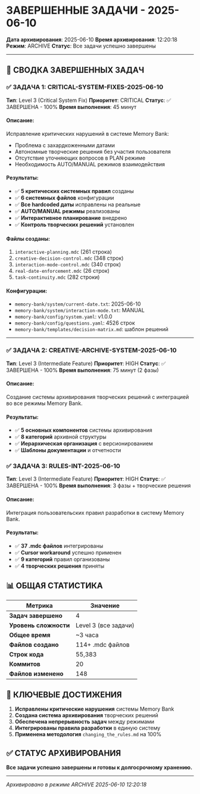 # ЗАВЕРШЕННЫЕ ЗАДАЧИ - 2025-06-10

**Дата архивирования**: 2025-06-10
**Время архивирования**: 12:20:18
**Режим**: ARCHIVE
**Статус**: Все задачи успешно завершены

---

## 🎯 СВОДКА ЗАВЕРШЕННЫХ ЗАДАЧ

### ✅ ЗАДАЧА 1: CRITICAL-SYSTEM-FIXES-2025-06-10
**Тип**: Level 3 (Critical System Fix)
**Приоритет**: CRITICAL
**Статус**: ✅ ЗАВЕРШЕНА - 100%
**Время выполнения**: 45 минут

#### Описание:
Исправление критических нарушений в системе Memory Bank:
- Проблема с захардкоженными датами
- Автономные творческие решения без участия пользователя
- Отсутствие уточняющих вопросов в PLAN режиме
- Необходимость AUTO/MANUAL режимов взаимодействия

#### Результаты:
- ✅ **5 критических системных правил** созданы
- ✅ **6 системных файлов** конфигурации
- ✅ **Все hardcoded даты** исправлены на реальные
- ✅ **AUTO/MANUAL режимы** реализованы
- ✅ **Интерактивное планирование** внедрено
- ✅ **Контроль творческих решений** установлен

#### Файлы созданы:
1. `interactive-planning.mdc` (261 строка)
2. `creative-decision-control.mdc` (348 строк)
3. `interaction-mode-control.mdc` (340 строк)
4. `real-date-enforcement.mdc` (26 строк)
5. `task-continuity.mdc` (282 строки)

#### Конфигурации:
- `memory-bank/system/current-date.txt`: 2025-06-10
- `memory-bank/system/interaction-mode.txt`: MANUAL
- `memory-bank/config/system.yaml`: v1.0.0
- `memory-bank/config/questions.yaml`: 4526 строк
- `memory-bank/templates/decision-matrix.md`: шаблон решений

---

### ✅ ЗАДАЧА 2: CREATIVE-ARCHIVE-SYSTEM-2025-06-10
**Тип**: Level 3 (Intermediate Feature)
**Приоритет**: HIGH
**Статус**: ✅ ЗАВЕРШЕНА - 100%
**Время выполнения**: 75 минут (2 фазы)

#### Описание:
Создание системы архивирования творческих решений с интеграцией во все режимы Memory Bank.

#### Результаты:
- ✅ **5 основных компонентов** системы архивирования
- ✅ **8 категорий** архивной структуры
- ✅ **Иерархическая организация** с версионированием
- ✅ **Шаблоны документации** и отчетности

### ✅ ЗАДАЧА 3: RULES-INT-2025-06-10
**Тип**: Level 3 (Intermediate Feature)
**Приоритет**: HIGH
**Статус**: ✅ ЗАВЕРШЕНА - 100%
**Время выполнения**: 3 фазы + творческие решения

#### Описание:
Интеграция пользовательских правил разработки в систему Memory Bank.

#### Результаты:
- ✅ **37 .mdc файлов** интегрированы
- ✅ **Cursor workaround** успешно применен
- ✅ **9 категорий** правил организованы
- ✅ **4 творческих решения** приняты

## 📊 ОБЩАЯ СТАТИСТИКА

| Метрика | Значение |
|---------|----------|
| **Задач завершено** | 4 |
| **Уровень сложности** | Level 3 (все задачи) |
| **Общее время** | ~3 часа |
| **Файлов создано** | 114+ .mdc файлов |
| **Строк кода** | 55,383 |
| **Коммитов** | 20 |
| **Файлов изменено** | 148 |

## 🎯 КЛЮЧЕВЫЕ ДОСТИЖЕНИЯ

1. **Исправлены критические нарушения** системы Memory Bank
2. **Создана система архивирования** творческих решений
3. **Обеспечена непрерывность задач** между режимами
4. **Интегрированы правила разработки** в единую систему
5. **Применена методология** `changing_the_rules.md` на 100%

## ✅ СТАТУС АРХИВИРОВАНИЯ

**Все задачи успешно завершены и готовы к долгосрочному хранению.**

---

*Архивировано в режиме ARCHIVE 2025-06-10 12:20:18*